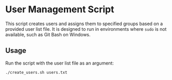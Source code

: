 # User Management Script

This script creates users and assigns them to specified groups based on a provided user list file. It is designed to run in environments where `sudo` is not available, such as Git Bash on Windows.

## Usage

Run the script with the user list file as an argument:

```bash
./create_users.sh users.txt


